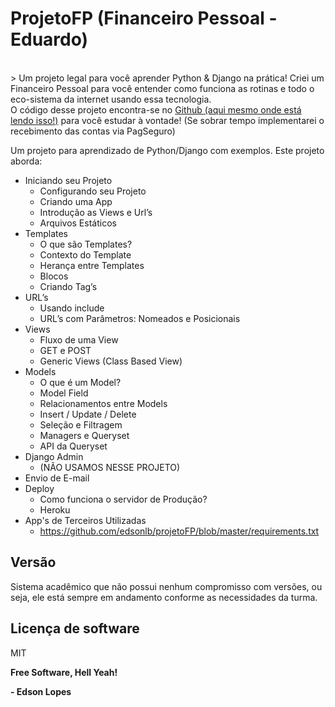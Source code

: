 ProjetoFP (Financeiro Pessoal - Eduardo)
=========
<br />
> Um projeto legal para você aprender Python & Django na prática! Criei um Financeiro Pessoal para você entender como funciona as rotinas e todo o eco-sistema da internet usando essa tecnologia. <br />O código desse projeto encontra-se no <a href="https://github.com/edsonlb/projetoFP" target="_blank">Github (aqui mesmo onde está lendo isso!)</a> para você estudar à vontade! (Se sobrar tempo implementarei o recebimento das contas via PagSeguro)


Um projeto para aprendizado de Python/Django com exemplos. Este projeto aborda:

  - Iniciando seu Projeto
    - Configurando seu Projeto
    - Criando uma App
    - Introdução as Views e Url’s
    - Arquivos Estáticos
  - Templates
    - O que são Templates?
    - Contexto do Template
    - Herança entre Templates
    - Blocos
    - Criando Tag’s
  - URL’s
    - Usando include
    - URL’s com Parâmetros: Nomeados e Posicionais
  - Views
    - Fluxo de uma View
    - GET e POST
    - Generic Views (Class Based View)
  - Models
    - O que é um Model?
    - Model Field
    - Relacionamentos entre Models
    - Insert / Update / Delete
    - Seleção e Filtragem
    - Managers e Queryset
    - API da Queryset
  - Django Admin
    - (NÃO USAMOS NESSE PROJETO)
  - Envio de E-mail
  - Deploy
    - Como funciona o servidor de Produção?
    - Heroku
  - App's de Terceiros Utilizadas
    - https://github.com/edsonlb/projetoFP/blob/master/requirements.txt

Versão
----

Sistema acadêmico que não possui nenhum compromisso com versões, ou seja, ele está sempre em andamento conforme as necessidades da turma.

Licença de software
----

MIT


**Free Software, Hell Yeah!**


**- Edson Lopes**
    